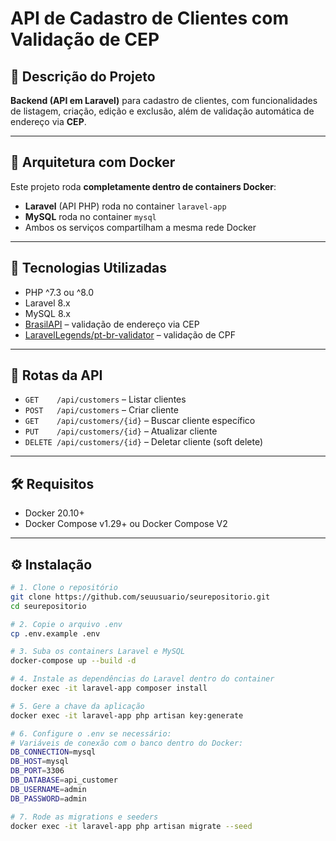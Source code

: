 # API de Cadastro de Clientes com Validação de CEP

## 📌 Descrição do Projeto

**Backend (API em Laravel)** para cadastro de clientes, com funcionalidades de listagem, criação, edição e exclusão, além de validação automática de endereço via **CEP**.

---

## 🧱 Arquitetura com Docker

Este projeto roda **completamente dentro de containers Docker**:

- **Laravel** (API PHP) roda no container `laravel-app`
- **MySQL** roda no container `mysql`
- Ambos os serviços compartilham a mesma rede Docker

---

## 🚀 Tecnologias Utilizadas

- PHP ^7.3 ou ^8.0  
- Laravel 8.x  
- MySQL 8.x  
- [BrasilAPI](https://brasilapi.com.br) – validação de endereço via CEP  
- [LaravelLegends/pt-br-validator](https://github.com/LaravelLegends/pt-br-validator) – validação de CPF

---

## 📡 Rotas da API

- `GET    /api/customers` – Listar clientes  
- `POST   /api/customers` – Criar cliente  
- `GET    /api/customers/{id}` – Buscar cliente específico  
- `PUT    /api/customers/{id}` – Atualizar cliente  
- `DELETE /api/customers/{id}` – Deletar cliente (soft delete)

---

## 🛠️ Requisitos

- Docker 20.10+  
- Docker Compose v1.29+ ou Docker Compose V2  

---

## ⚙️ Instalação

```bash
# 1. Clone o repositório
git clone https://github.com/seuusuario/seurepositorio.git
cd seurepositorio

# 2. Copie o arquivo .env
cp .env.example .env

# 3. Suba os containers Laravel e MySQL
docker-compose up --build -d

# 4. Instale as dependências do Laravel dentro do container
docker exec -it laravel-app composer install

# 5. Gere a chave da aplicação
docker exec -it laravel-app php artisan key:generate

# 6. Configure o .env se necessário:
# Variáveis de conexão com o banco dentro do Docker:
DB_CONNECTION=mysql
DB_HOST=mysql
DB_PORT=3306
DB_DATABASE=api_customer
DB_USERNAME=admin
DB_PASSWORD=admin

# 7. Rode as migrations e seeders
docker exec -it laravel-app php artisan migrate --seed
